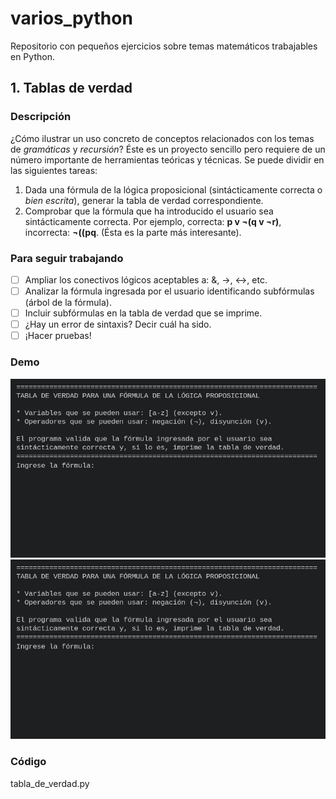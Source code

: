 # varios_python

Repositorio con pequeños ejercicios sobre temas matemáticos trabajables en Python.

## 1. Tablas de verdad

### Descripción

¿Cómo ilustrar un uso concreto de conceptos relacionados con los temas de *gramáticas* y *recursión*? Éste es un proyecto sencillo pero requiere de un número importante de herramientas teóricas y técnicas. Se puede dividir en las siguientes tareas:

1. Dada una fórmula de la lógica proposicional (sintácticamente correcta o *bien escrita*), generar la tabla de verdad correspondiente.
2. Comprobar que la fórmula que ha introducido el usuario sea sintácticamente correcta. Por ejemplo, correcta: **p v ¬(q v ¬r)**, incorrecta: **¬((pq**. (Ésta es la parte más interesante).

### Para seguir trabajando

- [ ] Ampliar los conectivos lógicos aceptables a: &, ->, <->, etc.
- [ ] Analizar la fórmula ingresada por el usuario identificando subfórmulas (árbol de la fórmula).
- [ ] Incluir subfórmulas en la tabla de verdad que se imprime.
- [ ] ¿Hay un error de sintaxis? Decir cuál ha sido.
- [ ] ¡Hacer pruebas!

### Demo

![](demo_log.gif)
![](demo_log_1.gif)

### Código

tabla_de_verdad.py
